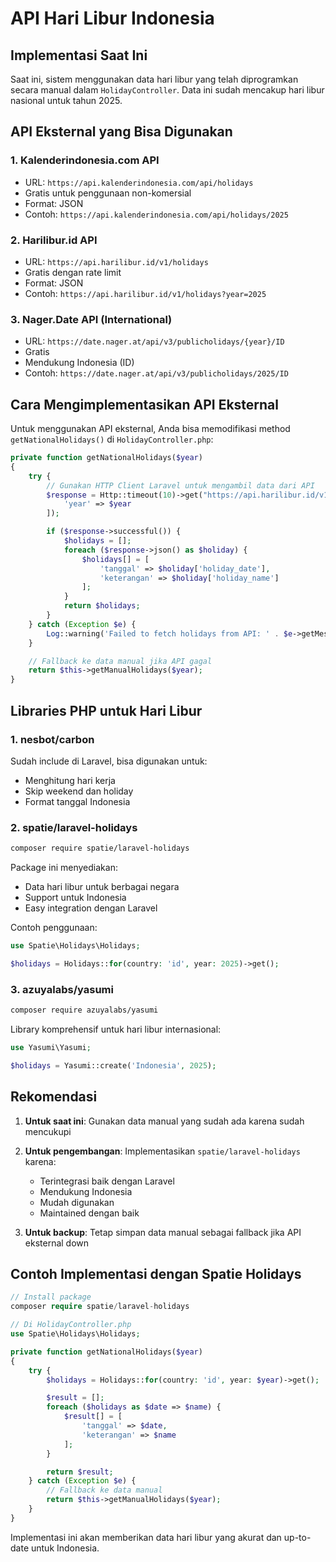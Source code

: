 # API Hari Libur Indonesia

## Implementasi Saat Ini

Saat ini, sistem menggunakan data hari libur yang telah diprogramkan secara manual dalam `HolidayController`. Data ini sudah mencakup hari libur nasional untuk tahun 2025.

## API Eksternal yang Bisa Digunakan

### 1. **Kalenderindonesia.com API**

- URL: `https://api.kalenderindonesia.com/api/holidays`
- Gratis untuk penggunaan non-komersial
- Format: JSON
- Contoh: `https://api.kalenderindonesia.com/api/holidays/2025`

### 2. **Harilibur.id API**

- URL: `https://api.harilibur.id/v1/holidays`
- Gratis dengan rate limit
- Format: JSON
- Contoh: `https://api.harilibur.id/v1/holidays?year=2025`

### 3. **Nager.Date API (International)**

- URL: `https://date.nager.at/api/v3/publicholidays/{year}/ID`
- Gratis
- Mendukung Indonesia (ID)
- Contoh: `https://date.nager.at/api/v3/publicholidays/2025/ID`

## Cara Mengimplementasikan API Eksternal

Untuk menggunakan API eksternal, Anda bisa memodifikasi method `getNationalHolidays()` di `HolidayController.php`:

```php
private function getNationalHolidays($year)
{
    try {
        // Gunakan HTTP Client Laravel untuk mengambil data dari API
        $response = Http::timeout(10)->get("https://api.harilibur.id/v1/holidays", [
            'year' => $year
        ]);

        if ($response->successful()) {
            $holidays = [];
            foreach ($response->json() as $holiday) {
                $holidays[] = [
                    'tanggal' => $holiday['holiday_date'],
                    'keterangan' => $holiday['holiday_name']
                ];
            }
            return $holidays;
        }
    } catch (Exception $e) {
        Log::warning('Failed to fetch holidays from API: ' . $e->getMessage());
    }

    // Fallback ke data manual jika API gagal
    return $this->getManualHolidays($year);
}
```

## Libraries PHP untuk Hari Libur

### 1. **nesbot/carbon**

Sudah include di Laravel, bisa digunakan untuk:

- Menghitung hari kerja
- Skip weekend dan holiday
- Format tanggal Indonesia

### 2. **spatie/laravel-holidays**

```bash
composer require spatie/laravel-holidays
```

Package ini menyediakan:

- Data hari libur untuk berbagai negara
- Support untuk Indonesia
- Easy integration dengan Laravel

Contoh penggunaan:

```php
use Spatie\Holidays\Holidays;

$holidays = Holidays::for(country: 'id', year: 2025)->get();
```

### 3. **azuyalabs/yasumi**

```bash
composer require azuyalabs/yasumi
```

Library komprehensif untuk hari libur internasional:

```php
use Yasumi\Yasumi;

$holidays = Yasumi::create('Indonesia', 2025);
```

## Rekomendasi

1. **Untuk saat ini**: Gunakan data manual yang sudah ada karena sudah mencukupi
2. **Untuk pengembangan**: Implementasikan `spatie/laravel-holidays` karena:
   - Terintegrasi baik dengan Laravel
   - Mendukung Indonesia
   - Mudah digunakan
   - Maintained dengan baik

3. **Untuk backup**: Tetap simpan data manual sebagai fallback jika API eksternal down

## Contoh Implementasi dengan Spatie Holidays

```php
// Install package
composer require spatie/laravel-holidays

// Di HolidayController.php
use Spatie\Holidays\Holidays;

private function getNationalHolidays($year)
{
    try {
        $holidays = Holidays::for(country: 'id', year: $year)->get();

        $result = [];
        foreach ($holidays as $date => $name) {
            $result[] = [
                'tanggal' => $date,
                'keterangan' => $name
            ];
        }

        return $result;
    } catch (Exception $e) {
        // Fallback ke data manual
        return $this->getManualHolidays($year);
    }
}
```

Implementasi ini akan memberikan data hari libur yang akurat dan up-to-date untuk Indonesia.
